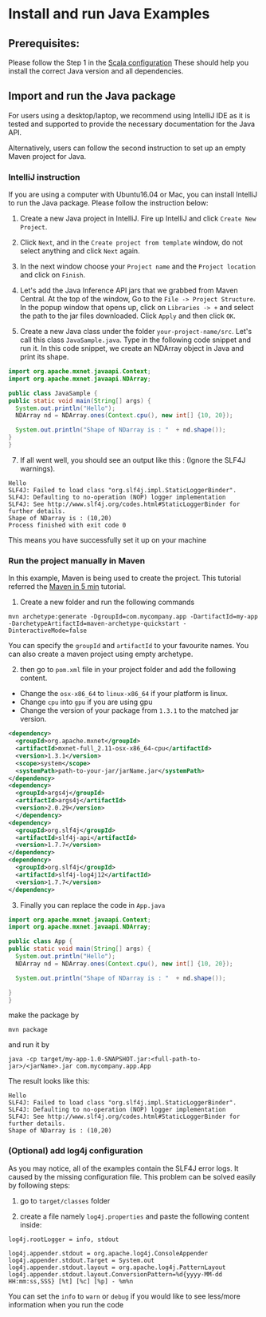 # Install and run Java Examples

## Prerequisites:
Please follow the Step 1 in the [Scala configuration](http://mxnet.incubator.apache.org/install/scala_setup.html#setup-instructions)
These should help you install the correct Java version and all dependencies.

## Import and run the Java package
For users using a desktop/laptop, we recommend using IntelliJ IDE as it is tested and supported to provide the necessary documentation for the Java API.

Alternatively, users can follow the second instruction to set up an empty Maven project for Java.

### IntelliJ instruction
If you are using a computer with Ubuntu16.04 or Mac, you can install IntelliJ to run the Java package. Please follow the instruction below:

1. Create a new Java project in IntelliJ. Fire up IntelliJ and click `Create New Project`.

2. Click `Next`, and in the `Create project from template` window, do not select anything and click `Next` again.

3. In the next window choose your `Project name` and the `Project location` and click on `Finish`.

4. Let's add the Java Inference API jars that we grabbed from Maven Central. At the top of the window, Go to the `File -> Project Structure`. In the popup window that opens up, click on `Libraries -> +` and select the path to the jar files downloaded. Click `Apply` and then click `OK`.

6. Create a new Java class under the folder `your-project-name/src`. Let's call this class `JavaSample.java`. Type in the following code snippet and run it. In this code snippet, we create an NDArray object in Java and print its shape.
```java
import org.apache.mxnet.javaapi.Context;
import org.apache.mxnet.javaapi.NDArray;

public class JavaSample {
public static void main(String[] args) {
  System.out.println("Hello");
  NDArray nd = NDArray.ones(Context.cpu(), new int[] {10, 20});

  System.out.println("Shape of NDarray is : "  + nd.shape());
}
}
```

7. If all went well, you should see an output like this : (Ignore the SLF4J warnings).
```
Hello
SLF4J: Failed to load class "org.slf4j.impl.StaticLoggerBinder".
SLF4J: Defaulting to no-operation (NOP) logger implementation
SLF4J: See http://www.slf4j.org/codes.html#StaticLoggerBinder for further details.
Shape of NDarray is : (10,20)
Process finished with exit code 0
```
This means you have successfully set it up on your machine

### Run the project manually in Maven
In this example, Maven is being used to create the project. This tutorial referred the [Maven in 5 min](https://maven.apache.org/guides/getting-started/maven-in-five-minutes.html) tutorial.

1. Create a new folder and run the following commands
```
mvn archetype:generate -DgroupId=com.mycompany.app -DartifactId=my-app -DarchetypeArtifactId=maven-archetype-quickstart -DinteractiveMode=false
```
You can specify the `groupId` and `artifactId` to your favourite names. You can also create a maven project using empty archetype.

2. then go to `pom.xml` file in your project folder and add the following content.

- Change the `osx-x86_64` to `linux-x86_64` if your platform is linux.
- Change `cpu` into `gpu` if you are using gpu
- Change the version of your package from `1.3.1` to the matched jar version.
```xml
<dependency>
  <groupId>org.apache.mxnet</groupId>
  <artifactId>mxnet-full_2.11-osx-x86_64-cpu</artifactId>
  <version>1.3.1</version>
  <scope>system</scope>
  <systemPath>path-to-your-jar/jarName.jar</systemPath>
</dependency>
<dependency>
  <groupId>args4j</groupId>
  <artifactId>args4j</artifactId>
  <version>2.0.29</version>
  </dependency>
<dependency>
  <groupId>org.slf4j</groupId>
  <artifactId>slf4j-api</artifactId>
  <version>1.7.7</version>
</dependency>
<dependency>
  <groupId>org.slf4j</groupId>
  <artifactId>slf4j-log4j12</artifactId>
  <version>1.7.7</version>
</dependency>
```
3. Finally you can replace the code in `App.java`
```java
import org.apache.mxnet.javaapi.Context;
import org.apache.mxnet.javaapi.NDArray;

public class App {
public static void main(String[] args) {
  System.out.println("Hello");
  NDArray nd = NDArray.ones(Context.cpu(), new int[] {10, 20});

  System.out.println("Shape of NDarray is : "  + nd.shape());

}
}
```
make the package by
```
mvn package
```

and run it by
```
java -cp target/my-app-1.0-SNAPSHOT.jar:<full-path-to-jar>/<jarName>.jar com.mycompany.app.App
```
The result looks like this:
```
Hello
SLF4J: Failed to load class "org.slf4j.impl.StaticLoggerBinder".
SLF4J: Defaulting to no-operation (NOP) logger implementation
SLF4J: See http://www.slf4j.org/codes.html#StaticLoggerBinder for further details.
Shape of NDarray is : (10,20)
```

### (Optional) add log4j configuration
As you may notice, all of the examples contain the SLF4J error logs.
It caused by the missing configuration file. This problem can be solved easily by following steps:

1. go to `target/classes` folder

2. create a file namely `log4j.properties` and paste the following content inside:
```
log4j.rootLogger = info, stdout

log4j.appender.stdout = org.apache.log4j.ConsoleAppender
log4j.appender.stdout.Target = System.out
log4j.appender.stdout.layout = org.apache.log4j.PatternLayout
log4j.appender.stdout.layout.ConversionPattern=%d{yyyy-MM-dd HH:mm:ss,SSS} [%t] [%c] [%p] - %m%n
```
You can set the `info` to `warn` or `debug` if you would like to see less/more information when you run the code

